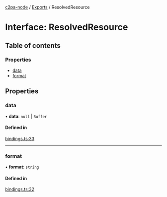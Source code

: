 [c2pa-node](../README.md) / [Exports](../modules.md) / ResolvedResource

# Interface: ResolvedResource

## Table of contents

### Properties

- [data](ResolvedResource.md#data)
- [format](ResolvedResource.md#format)

## Properties

### data

• **data**: ``null`` \| `Buffer`

#### Defined in

[bindings.ts:33](https://github.com/contentauth/c2pa-node/blob/46975b6/js-src/bindings.ts#L33)

___

### format

• **format**: `string`

#### Defined in

[bindings.ts:32](https://github.com/contentauth/c2pa-node/blob/46975b6/js-src/bindings.ts#L32)
